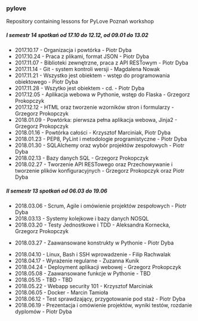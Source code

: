 ### pylove
Repository containing lessons for PyLove Poznań workshop

##### I semestr 14 spotkań od 17.10 do 12.12, od 09.01 do 13.02

 - 2017.10.17 - Organizacja i powtórka - Piotr Dyba
 - 2017.10.24 - Praca z plikami, format JSON - Piotr Dyba
 - 2017.11.07 - Biblioteki zewnętrzne, praca z API RESTowym - Piotr Dyba
 - 2017.11.14 - Git - system kontroli wersji - Magdalena Nowak
 - 2017.11.21 - Wszystko jest obiektem - wstęp do programowania obiektowego - Piotr Dyba
 - 2017.11.28 - Wszytko jest obiektem - cd. - Piotr Dyba
 - 2017.12.05 - Aplikacja webowa w Pythonie, wstęp do Flaska - Grzegorz Prokopczyk
 - 2017.12.12 - HTML oraz tworzenie wzorników stron i formularzy - Grzegorz Prokopczyk
 - 2018.01.09 - Powtórka: pierwsza pełna aplikacja webowa, Jinja2 - Grzegorz Prokopczyk
 - 2018.01.16 - Powtórka całości - Krzysztof Marciniak, Piotr Dyba
 - 2018.01.23 - PEP8, PyLint i metodologie programistyczne - Piotr Dyba
 - 2018.01.30 - SQLAlchemy oraz wybór projektów zespołowych - Piotr Dyba
 - 2018.02.13 - Bazy danych SQL - Grzegorz Prokopczyk
 - 2018.02.27 - Tworzenie API RESTowego oraz Przechowywanie i tworzenie plików konfiguracyjnych - Grzegorz Prokopczyk oraz Piotr Dyba

##### II semestr 13 spotkań od 06.03 do 19.06

 - 2018.03.06 - Scrum, Agile i omówienie projektów zespołowych - Piotr Dyba
 - 2018.03.13 - Systemy kolejkowe i bazy danych NOSQL
 - 2018.03.20 - Testy Jednostkowe i TDD - Aleksandra Kornecka, Grzegorz Prokopczyk
 + 2018.03.27 - Zaawansowane konstrukty w Pythonie - Piotr Dyba
 - 2018.04.10 - Linux, Bash i SSH wprowadzenie - Filip Rachwalak
 - 2018.04.17 - Wyrażenie regularne - Zuzanna Kunik
 - 2018.04.24 - Deployment aplikacji webowej - Grzegorz Prokopczyk
 - 2018.05.08 - Zaawansowane funkcje w Pythonie - TBD
 - 2018.05.15 - TBD - TBD
 - 2018.05.22 - Webapp security 101 - Krzysztof Marciniak
 - 2018.06.05 - Docker - Marcin Tamioła
 - 2018.06.12 - Test sprawdzający, przygotowanie pod staż - Piotr Dyba
 - 2018.06.19 - Prezentacja i omówienie projektów, wyniki testów, rozdanie dyplomów - Piotr Dyba

